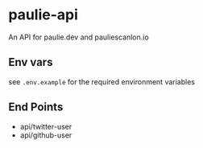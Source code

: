 # paulie-api

An API for paulie.dev and pauliescanlon.io

## Env vars

see `.env.example` for the required environment variables

## End Points

- api/twitter-user
- api/github-user
